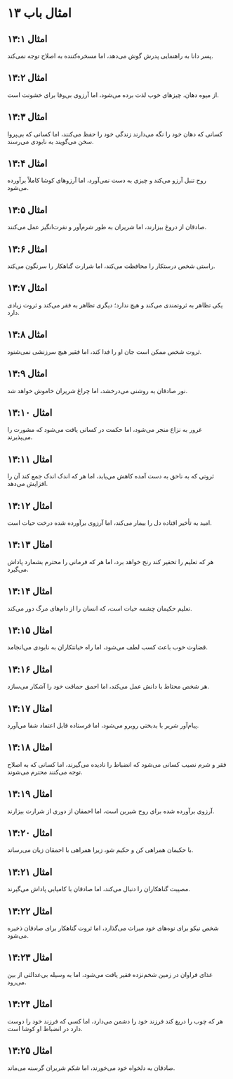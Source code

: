 # امثال باب ۱۳

## امثال ۱۳:۱

پسر دانا به راهنمایی پدرش گوش می‌دهد، اما مسخره‌کننده به اصلاح توجه نمی‌کند.

## امثال ۱۳:۲

از میوه دهان، چیزهای خوب لذت برده می‌شود، اما آرزوی بی‌وفا برای خشونت است.

## امثال ۱۳:۳

کسانی که دهان خود را نگه می‌دارند زندگی خود را حفظ می‌کنند، اما کسانی که بی‌پروا سخن می‌گویند به نابودی می‌رسند.

## امثال ۱۳:۴

روح تنبل آرزو می‌کند و چیزی به دست نمی‌آورد، اما آرزوهای کوشا کاملاً برآورده می‌شود.

## امثال ۱۳:۵

صادقان از دروغ بیزارند، اما شریران به طور شرم‌آور و نفرت‌انگیز عمل می‌کنند.

## امثال ۱۳:۶

راستی شخص درستکار را محافظت می‌کند، اما شرارت گناهکار را سرنگون می‌کند.

## امثال ۱۳:۷

یکی تظاهر به ثروتمندی می‌کند و هیچ ندارد؛ دیگری تظاهر به فقر می‌کند و ثروت زیادی دارد.

## امثال ۱۳:۸

ثروت شخص ممکن است جان او را فدا کند، اما فقیر هیچ سرزنشی نمی‌شنود.

## امثال ۱۳:۹

نور صادقان به روشنی می‌درخشد، اما چراغ شریران خاموش خواهد شد.

## امثال ۱۳:۱۰

غرور به نزاع منجر می‌شود، اما حکمت در کسانی یافت می‌شود که مشورت را می‌پذیرند.

## امثال ۱۳:۱۱

ثروتی که به ناحق به دست آمده کاهش می‌یابد، اما هر که اندک اندک جمع کند آن را افزایش می‌دهد.

## امثال ۱۳:۱۲

امید به تأخیر افتاده دل را بیمار می‌کند، اما آرزوی برآورده شده درخت حیات است.

## امثال ۱۳:۱۳

هر که تعلیم را تحقیر کند رنج خواهد برد، اما هر که فرمانی را محترم بشمارد پاداش می‌گیرد.

## امثال ۱۳:۱۴

تعلیم حکیمان چشمه حیات است، که انسان را از دام‌های مرگ دور می‌کند.

## امثال ۱۳:۱۵

قضاوت خوب باعث کسب لطف می‌شود، اما راه خیانتکاران به نابودی می‌انجامد.

## امثال ۱۳:۱۶

هر شخص محتاط با دانش عمل می‌کند، اما احمق حماقت خود را آشکار می‌سازد.

## امثال ۱۳:۱۷

پیام‌آور شریر با بدبختی روبرو می‌شود، اما فرستاده قابل اعتماد شفا می‌آورد.

## امثال ۱۳:۱۸

فقر و شرم نصیب کسانی می‌شود که انضباط را نادیده می‌گیرند، اما کسانی که به اصلاح توجه می‌کنند محترم می‌شوند.

## امثال ۱۳:۱۹

آرزوی برآورده شده برای روح شیرین است، اما احمقان از دوری از شرارت بیزارند.

## امثال ۱۳:۲۰

با حکیمان همراهی کن و حکیم شو، زیرا همراهی با احمقان زیان می‌رساند.

## امثال ۱۳:۲۱

مصیبت گناهکاران را دنبال می‌کند، اما صادقان با کامیابی پاداش می‌گیرند.

## امثال ۱۳:۲۲

شخص نیکو برای نوه‌های خود میراث می‌گذارد، اما ثروت گناهکار برای صادقان ذخیره می‌شود.

## امثال ۱۳:۲۳

غذای فراوان در زمین شخم‌نزده فقیر یافت می‌شود، اما به وسیله بی‌عدالتی از بین می‌رود.

## امثال ۱۳:۲۴

هر که چوب را دریغ کند فرزند خود را دشمن می‌دارد، اما کسی که فرزند خود را دوست دارد در انضباط او کوشا است.

## امثال ۱۳:۲۵

صادقان به دلخواه خود می‌خورند، اما شکم شریران گرسنه می‌ماند.
